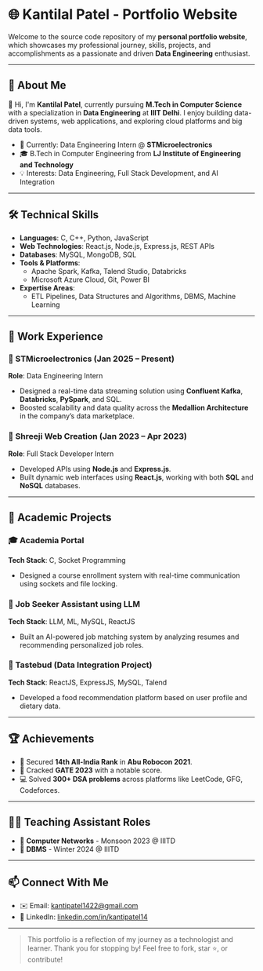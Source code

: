 # 🌐 Kantilal Patel - Portfolio Website

Welcome to the source code repository of my **personal portfolio website**, which showcases my professional journey, skills, projects, and accomplishments as a passionate and driven **Data Engineering** enthusiast.

---

## 📌 About Me

👋 Hi, I'm **Kantilal Patel**, currently pursuing **M.Tech in Computer Science** with a specialization in **Data Engineering** at **IIIT Delhi**. I enjoy building data-driven systems, web applications, and exploring cloud platforms and big data tools.

- 🔭 Currently: Data Engineering Intern @ **STMicroelectronics**
- 🎓 B.Tech in Computer Engineering from **LJ Institute of Engineering and Technology**
- 💡 Interests: Data Engineering, Full Stack Development, and AI Integration

---

## 🛠️ Technical Skills

- **Languages**: C, C++, Python, JavaScript
- **Web Technologies**: React.js, Node.js, Express.js, REST APIs
- **Databases**: MySQL, MongoDB, SQL
- **Tools & Platforms**: 
  - Apache Spark, Kafka, Talend Studio, Databricks
  - Microsoft Azure Cloud, Git, Power BI
- **Expertise Areas**: 
  - ETL Pipelines, Data Structures and Algorithms, DBMS, Machine Learning

---

## 💼 Work Experience

### 📍 STMicroelectronics (Jan 2025 – Present)  
**Role**: Data Engineering Intern  
- Designed a real-time data streaming solution using **Confluent Kafka**, **Databricks**, **PySpark**, and SQL.  
- Boosted scalability and data quality across the **Medallion Architecture** in the company’s data marketplace.

### 📍 Shreeji Web Creation (Jan 2023 – Apr 2023)  
**Role**: Full Stack Developer Intern  
- Developed APIs using **Node.js** and **Express.js**.  
- Built dynamic web interfaces using **React.js**, working with both **SQL** and **NoSQL** databases.

---

## 🧠 Academic Projects

### 🎓 Academia Portal  
**Tech Stack**: C, Socket Programming  
- Designed a course enrollment system with real-time communication using sockets and file locking.

### 🤖 Job Seeker Assistant using LLM  
**Tech Stack**: LLM, ML, MySQL, ReactJS  
- Built an AI-powered job matching system by analyzing resumes and recommending personalized job roles.

### 🍔 Tastebud (Data Integration Project)  
**Tech Stack**: ReactJS, ExpressJS, MySQL, Talend  
- Developed a food recommendation platform based on user profile and dietary data.

---

## 🏆 Achievements

- 🥇 Secured **14th All-India Rank** in **Abu Robocon 2021**.
- 🧠 Cracked **GATE 2023** with a notable score.
- 💻 Solved **300+ DSA problems** across platforms like LeetCode, GFG, Codeforces.

---

## 👨‍🏫 Teaching Assistant Roles

- 📘 **Computer Networks** - Monsoon 2023 @ IIITD
- 💽 **DBMS** - Winter 2024 @ IIITD

---

## 📫 Connect With Me

- ✉️ Email: [kantipatel1422@gmail.com](mailto:kantipatel1422@gmail.com)
- 🔗 LinkedIn: [linkedin.com/in/kantipatel14](https://www.linkedin.com/in/kantipatel14)

---

> This portfolio is a reflection of my journey as a technologist and learner. Thank you for stopping by! Feel free to fork, star ⭐, or contribute!

